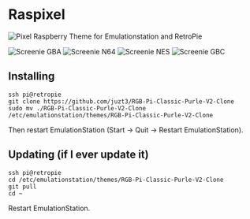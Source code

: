 # Raspixel
![Pixel Raspberry](/_inc/images/raspberry.png "Pixel Raspberry") Theme for Emulationstation and RetroPie

![Screenie GBA](/_inc/screenies/raspixel-gba.png "Screenie GBA")
![Screenie N64](/_inc/screenies/raspixel-n64.png "Screenie N64")
![Screenie NES](/_inc/screenies/raspixel-nes.png "Screenie NES")
![Screenie GBC](/_inc/screenies/raspixel-gbc.png "Screenie GBC")

## Installing

```
ssh pi@retropie
git clone https://github.com/juzt3/RGB-Pi-Classic-Purle-V2-Clone
sudo mv ./RGB-Pi-Classic-Purle-V2-Clone /etc/emulationstation/themes/RGB-Pi-Classic-Purle-V2-Clone
```

Then restart EmulationStation (Start -> Quit -> Restart EmulationStation).

## Updating (if I ever update it)

```
ssh pi@retropie
cd /etc/emulationstation/themes/RGB-Pi-Classic-Purle-V2-Clone
git pull
cd ~
```

Restart EmulationStation.